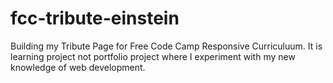 # fcc-tribute-einstein
Building my Tribute Page for Free Code Camp Responsive Curriculuum. 
It is learning project not portfolio project where I experiment with my new knowledge of web development.